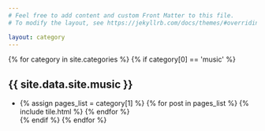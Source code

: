 ```yaml
---
# Feel free to add content and custom Front Matter to this file.
# To modify the layout, see https://jekyllrb.com/docs/themes/#overriding-theme-defaults

layout: category
---
```


<section id="posts">
    <div class="container">
        {% for category in site.categories %}
        {% if category[0] == 'music' %}
        <h2 class="page-header">{{ site.data.site.music }}</h2>
        <ul class="list-group list-group-flush">
            <li class="list-group-item">
                <div class="row">
                    {% assign pages_list = category[1] %}
                    {% for post in pages_list %}
                    {% include tile.html %}
                    {% endfor %}
                </div>
            </li>
            {% endif %}
            {% endfor %}
        </ul>
    </div>
</section>
